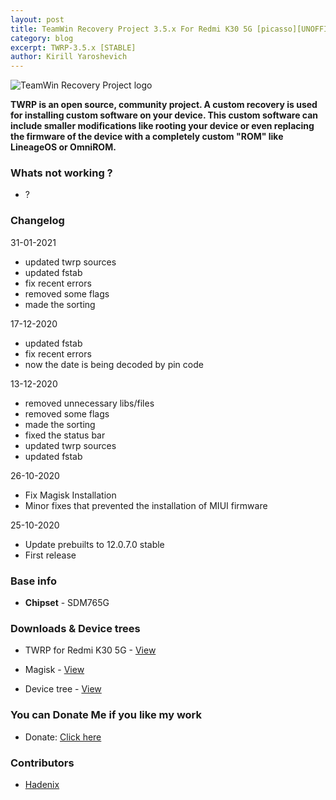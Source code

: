 ```yaml
---
layout: post
title: TeamWin Recovery Project 3.5.x For Redmi K30 5G [picasso][UNOFFICIAL]
category: blog
excerpt: TWRP-3.5.x [STABLE]
author: Kirill Yaroshevich
---
```


![TeamWin Recovery Project logo](http://Hadenix.github.io/images/redmi-k30-5g/twrp.jpg)

**TWRP is an open source, community project. A custom recovery is used for installing custom software on your device.
 This custom software can include smaller modifications like rooting your device or even replacing
 the firmware of the device with a completely custom "ROM" like LineageOS or OmniROM.**

### Whats not working ?
* ?

### Changelog

31-01-2021
- updated twrp sources
- updated fstab
- fix recent errors
- removed some flags
- made the sorting

17-12-2020
- updated fstab
- fix recent errors
- now the date is being decoded by pin code

13-12-2020
- removed unnecessary libs/files
- removed some flags
- made the sorting
- fixed the status bar
- updated twrp sources
- updated fstab

26-10-2020
- Fix Magisk Installation
- Minor fixes that prevented the installation of MIUI firmware

25-10-2020
- Update prebuilts to 12.0.7.0 stable
- First release

### Base info
* **Chipset** - SDM765G

### Downloads & Device trees
* TWRP for Redmi K30 5G - [View](https://sourceforge.net/projects/redmi-k30-5g-picasso/files/TWRP/)
* Magisk - [View](https://github.com/topjohnwu/Magisk/releases)

* Device tree - [View](https://github.com/Redmi-K30-5G/device_xiaomi_picasso_recovery/tree/android-10.0_twrp)

### You can Donate Me if you like my work
* Donate: [Click here](https://money.yandex.ru/to/410018830733273)

### Contributors
* [Hadenix](https://t.me/Hadenix)
